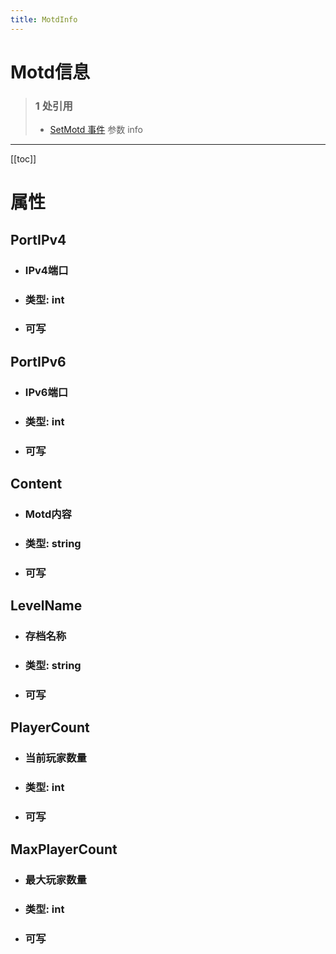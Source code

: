 ```yaml
---
title: MotdInfo
---
```


# Motd信息

> ### 1 处引用
> - [SetMotd 事件](../events/SetMotd.md) 参数 info
---

[[toc]]

# 属性
## PortIPv4
- ### IPv4端口
- ### 类型: int
- ### 可写
## PortIPv6
- ### IPv6端口
- ### 类型: int
- ### 可写
## Content
- ### Motd内容
- ### 类型: string
- ### 可写
## LevelName
- ### 存档名称
- ### 类型: string
- ### 可写
## PlayerCount
- ### 当前玩家数量
- ### 类型: int
- ### 可写
## MaxPlayerCount
- ### 最大玩家数量
- ### 类型: int
- ### 可写